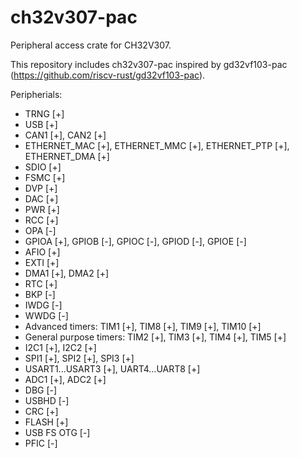 # ch32v307-pac
Peripheral access crate for CH32V307.

This repository includes ch32v307-pac inspired by gd32vf103-pac (https://github.com/riscv-rust/gd32vf103-pac).

Peripherials:
* TRNG [+]
* USB [+]
* CAN1 [+], CAN2 [+]
* ETHERNET_MAC [+], ETHERNET_MMC [+], ETHERNET_PTP [+], ETHERNET_DMA [+]
* SDIO [+]
* FSMC [+]
* DVP [+]
* DAC [+]
* PWR [+]
* RCC [+]
* OPA [-]
* GPIOA [+], GPIOB [-], GPIOC [-], GPIOD [-], GPIOE [-]
* AFIO [+]
* EXTI [+]
* DMA1 [+], DMA2 [+]
* RTC [+]
* BKP [-]
* IWDG [-]
* WWDG [-]
* Advanced timers: TIM1 [+], TIM8 [+], TIM9 [+], TIM10 [+]
* General purpose timers: TIM2 [+], TIM3 [+], TIM4 [+], TIM5 [+] 
* I2C1 [+], I2C2 [+]
* SPI1 [+], SPI2 [+], SPI3 [+]
* USART1...USART3 [+], UART4...UART8 [+]
* ADC1 [+], ADC2 [+]
* DBG [-]
* USBHD [-]
* CRC [+]
* FLASH [+]
* USB FS OTG [-]
* PFIC [-]
